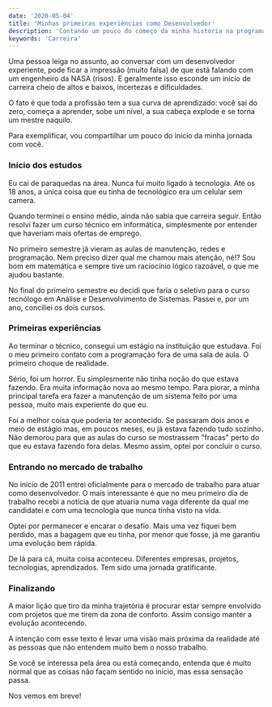 ```yaml
---
date: '2020-05-04'
title: 'Minhas primeiras experiências como Desenvolvedor'
description: 'Contando um pouco do começo da minha história na programação e desmistificando algumas crenças.'
keywords: 'Carreira'
---
```


Uma pessoa leiga no assunto, ao conversar com um desenvolvedor experiente, pode ficar a impressão (muito falsa) de que
está falando com um engenheiro da NASA (risos). E geralmente isso esconde um início de carreira cheio de altos e baixos,
incertezas e dificuldades.

O fato é que toda a profissão tem a sua curva de aprendizado: você sai do zero, começa a aprender, sobe um nível, a sua
cabeça explode e se torna um mestre naquilo.

Para exemplificar, vou compartilhar um pouco do início da minha jornada com você.

### Início dos estudos

Eu caí de paraquedas na área. Nunca fui muito ligado à tecnologia. Até os 18 anos, a única coisa que eu tinha de
tecnológico era um celular sem camera.

Quando terminei o ensino médio, ainda não sabia que carreira seguir. Então resolvi fazer um curso técnico em
informática, simplesmente por entender que haveriam mais ofertas de emprego.

No primeiro semestre já vieram as aulas de manutenção, redes e programação. Nem preciso dizer qual me chamou mais
atenção, né!? Sou bom em matemática e sempre tive um raciocínio lógico razoável, o que me ajudou bastante.

No final do primeiro semestre eu decidi que faria o seletivo para o curso tecnólogo em Análise e Desenvolvimento de
Sistemas. Passei e, por um ano, conciliei os dois cursos.

### Primeiras experiências

Ao terminar o técnico, consegui um estágio na instituição que estudava. Foi o meu primeiro contato com a programação
fora de uma sala de aula. O primeiro choque de realidade.

Sério, foi um horror. Eu simplesmente não tinha noção do que estava fazendo. Era muita informação nova ao mesmo tempo.
Para piorar, a minha principal tarefa era fazer a manutenção de um sistema feito por uma pessoa, muito mais experiente
do que eu.

Foi a melhor coisa que poderia ter acontecido. Se passaram dois anos e meio de estágio mas, em poucos meses, eu já
estava fazendo tudo sozinho. Não demorou para que as aulas do curso se mostrassem "fracas" perto do que eu estava
fazendo fora delas. Mesmo assim, optei por concluir o curso.

### Entrando no mercado de trabalho

No início de 2011 entrei oficialmente para o mercado de trabalho para atuar como desenvolvedor. O mais interessante é
que no meu primeiro dia de trabalho recebi a notícia de que atuaria numa vaga diferente da qual me candidatei e com uma
tecnologia que nunca tinha visto na vida.

Optei por permanecer e encarar o desafio. Mais uma vez fiquei bem perdido, mas a bagagem que eu tinha, por menor que
fosse, já me garantiu uma evolução bem rápida.

De lá para cá, muita coisa aconteceu. Diferentes empresas, projetos, tecnologias, aprendizados. Tem sido uma jornada
gratificante.

### Finalizando

A maior lição que tiro da minha trajetória é procurar estar sempre envolvido com projetos que me tirem da zona de
conforto. Assim consigo manter a evolução acontecendo.

A intenção com esse texto é levar uma visão mais próxima da realidade até as pessoas que não entendem muito bem o nosso
trabalho.

Se você se interessa pela área ou está começando, entenda que é muito normal que as coisas não façam sentido no início,
mas essa sensação passa.

Nos vemos em breve!
